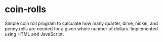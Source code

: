 # coin-rolls

Simple coin roll program to calculate how many quarter, dime, nickel, and penny rolls
are needed for a given whole number of dollars. Implemented using HTML and JavaScript.
